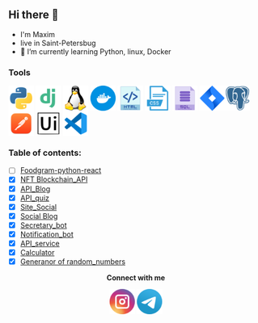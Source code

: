 ## Hi there 👋
- I'm Maxim
- live in Saint-Petersbug
- 🌱 I’m currently learning Python, linux, Docker

### Tools
<div>
<a href="https://www.python.org/doc/"><img align="center" src="https://github.com/Elegantovich/Elegantovich/blob/Elegantovich/static_files/sliks/file_type_python_icon_130221.png"  height="50" width="50"/></a>
<a href="https://docs.djangoproject.com/en/4.0/"><img align="center" src="https://github.com/Elegantovich/Elegantovich/blob/Elegantovich/static_files/sliks/file_type_django_icon_130645.png"  height="50" width="50"/></a>
<a href="https://linuxdoc.ru/">
<img align="center" src="https://github.com/Elegantovich/Elegantovich/blob/Elegantovich/static_files/sliks/linux_penguin_animal_9362.png"  height="50" width="50"/></a>
<a href="https://docs.docker.com/">
<img align="center" src="https://github.com/Elegantovich/Elegantovich/blob/Elegantovich/static_files/sliks/docker_icon_146192.png"  height="50" width="50"/></a>
<a href="http://htmlbook.ru/html/">
<img align="center" src="https://github.com/Elegantovich/Elegantovich/blob/Elegantovich/static_files/sliks/icon_html_256_30059.png"  height="50" width="50"/></a>
<a href="http://htmlbook.ru/css/">
<img align="center" src="https://github.com/Elegantovich/Elegantovich/blob/Elegantovich/static_files/sliks/1485481352-26_78627.png"  height="50" width="50"/></a>
<a href="https://info-comp.ru/sql/">
<img align="center" src="https://github.com/Elegantovich/Elegantovich/blob/Elegantovich/static_files/sliks/icon_sql_256_30046.png"  height="50" width="50"/></a>
<a href="https://www.postgresql.org/docs/">
<a href="https://confluence.atlassian.com/jira/jira-documentation-1556.html">
<img align="center" src="https://github.com/Elegantovich/Elegantovich/blob/Elegantovich/static_files/sliks/atlassian_jira_logo_icon_170511.png"  height="50" width="50"/></a><img align="center" src="https://github.com/Elegantovich/Elegantovich/blob/Elegantovich/static_files/sliks/postgresql_plain_logo_icon_146389.png"  height="50" width="50"/></a>
<a href="https://learning.postman.com/docs/getting-started/introduction/">
<img align="center" src="https://github.com/Elegantovich/Elegantovich/blob/Elegantovich/static_files/sliks/postman_macos_bigsur_icon_189815.png"  height="50" width="50"/></a>
<a href="https://docs.uipath.com/">
<img align="center" src="https://github.com/Elegantovich/Elegantovich/blob/Elegantovich/static_files/sliks/brand_uipath_icon_157765.png"  height="50" width="50"/></a> 
<a href="https://code.visualstudio.com/docs/">
<img align="center" src="https://github.com/Elegantovich/Elegantovich/blob/Elegantovich/static_files/sliks/file_type_vscode_icon_130084.png"  height="50" width="50"/></a>
</div>

### Table of contents:
- [ ] [Foodgram-python-react](https://github.com/Elegantovich/foodgram-python-react)
- [x] [NFT Blockchain_API](https://github.com/Elegantovich/NFT_API)
- [x] [API_Blog](https://github.com/Elegantovich/API_Blog)
- [x] [API_quiz](https://github.com/Elegantovich/API_quiz)
- [x] [Site_Social](https://github.com/Elegantovich/site_social)
- [x] [Social Blog](https://github.com/Elegantovich/blog_nekid)
- [x] [Secretary_bot](https://github.com/Elegantovich/Secretary_bot) 
- [x] [Notification_bot](https://github.com/Elegantovich/Notification_bot)
- [x] [API_service](https://github.com/Elegantovich/API_service)
- [x] [Calculator](https://github.com/Elegantovich/calc)
- [x] [Generanor of random_numbers](https://github.com/Elegantovich/random_numb)

<div align="center"><b>Connect with me</b>
  
 <a href="https://www.instagram.com/elegantovich/" target="blank"><img align="center" src="https://github.com/Elegantovich/Elegantovich/blob/Elegantovich/static_files/contacts/1491580635-yumminkysocialmedia26_83102.png"  height="50" width="50" /></a>
<a href="https://t.me/elegantovich" target="blank"><img align="center" src="https://github.com/Elegantovich/Elegantovich/blob/Elegantovich/static_files/contacts/telegram_logo_icon_147228.png" height="50" width="50" /></a></div>


<!--
**Elegantovich/Elegantovich** is a ✨ _special_ ✨ repository because its `README.md` (this file) appears on your GitHub profile.

Here are some ideas to get you started:
- 🔭 I’m currently working on ...
- 🌱 I’m currently learning ...
- 👯 I’m looking to collaborate on ...
- 🤔 I’m looking for help with ...
- 💬 Ask me about ...
- 📫 How to reach me: ...
- 😄 Pronouns: ...
- ⚡ Fun fact: ... -->


